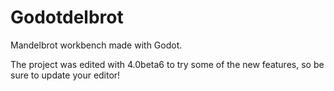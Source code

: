 # Godotdelbrot
Mandelbrot workbench made with Godot.

The project was edited with 4.0beta6 to try some of the new features, so be sure to update your editor!

